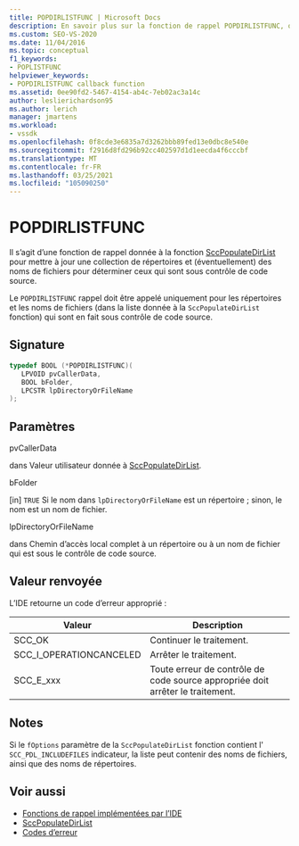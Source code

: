 ```yaml
---
title: POPDIRLISTFUNC | Microsoft Docs
description: En savoir plus sur la fonction de rappel POPDIRLISTFUNC, qui est passée aux répertoires de mise à jour pour déterminer ceux qui sont sous contrôle de code source.
ms.custom: SEO-VS-2020
ms.date: 11/04/2016
ms.topic: conceptual
f1_keywords:
- POPLISTFUNC
helpviewer_keywords:
- POPDIRLISTFUNC callback function
ms.assetid: 0ee90fd2-5467-4154-ab4c-7eb02ac3a14c
author: leslierichardson95
ms.author: lerich
manager: jmartens
ms.workload:
- vssdk
ms.openlocfilehash: 0f8cde3e6835a7d3262bbb89fed13e0dbc8e540e
ms.sourcegitcommit: f2916d8fd296b92cc402597d1d1eecda4f6cccbf
ms.translationtype: MT
ms.contentlocale: fr-FR
ms.lasthandoff: 03/25/2021
ms.locfileid: "105090250"
---
```

# <a name="popdirlistfunc"></a>POPDIRLISTFUNC
Il s’agit d’une fonction de rappel donnée à la fonction [SccPopulateDirList](../extensibility/sccpopulatedirlist-function.md) pour mettre à jour une collection de répertoires et (éventuellement) des noms de fichiers pour déterminer ceux qui sont sous contrôle de code source.

 Le `POPDIRLISTFUNC` rappel doit être appelé uniquement pour les répertoires et les noms de fichiers (dans la liste donnée à la `SccPopulateDirList` fonction) qui sont en fait sous contrôle de code source.

## <a name="signature"></a>Signature

```cpp
typedef BOOL (*POPDIRLISTFUNC)(
   LPVOID pvCallerData,
   BOOL bFolder,
   LPCSTR lpDirectoryOrFileName
);
```

## <a name="parameters"></a>Paramètres
 pvCallerData

dans Valeur utilisateur donnée à [SccPopulateDirList](../extensibility/sccpopulatedirlist-function.md).

 bFolder

[in] `TRUE` Si le nom dans `lpDirectoryOrFileName` est un répertoire ; sinon, le nom est un nom de fichier.

 lpDirectoryOrFileName

dans Chemin d’accès local complet à un répertoire ou à un nom de fichier qui est sous le contrôle de code source.

## <a name="return-value"></a>Valeur renvoyée
 L’IDE retourne un code d’erreur approprié :

|Valeur|Description|
|-----------|-----------------|
|SCC_OK|Continuer le traitement.|
|SCC_I_OPERATIONCANCELED|Arrêter le traitement.|
|SCC_E_xxx|Toute erreur de contrôle de code source appropriée doit arrêter le traitement.|

## <a name="remarks"></a>Notes
 Si le `fOptions` paramètre de la `SccPopulateDirList` fonction contient l' `SCC_PDL_INCLUDEFILES` indicateur, la liste peut contenir des noms de fichiers, ainsi que des noms de répertoires.

## <a name="see-also"></a>Voir aussi
- [Fonctions de rappel implémentées par l’IDE](../extensibility/callback-functions-implemented-by-the-ide.md)
- [SccPopulateDirList](../extensibility/sccpopulatedirlist-function.md)
- [Codes d’erreur](../extensibility/error-codes.md)
